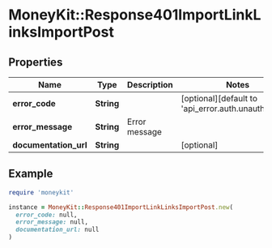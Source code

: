 # MoneyKit::Response401ImportLinkLinksImportPost

## Properties

| Name | Type | Description | Notes |
| ---- | ---- | ----------- | ----- |
| **error_code** | **String** |  | [optional][default to &#39;api_error.auth.unauthorized&#39;] |
| **error_message** | **String** | Error message |  |
| **documentation_url** | **String** |  | [optional] |

## Example

```ruby
require 'moneykit'

instance = MoneyKit::Response401ImportLinkLinksImportPost.new(
  error_code: null,
  error_message: null,
  documentation_url: null
)
```

